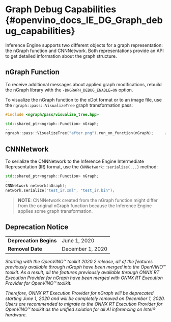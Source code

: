 # Graph Debug Capabilities {#openvino_docs_IE_DG_Graph_debug_capabilities}

Inference Engine supports two different objects for a graph representation: the nGraph function and 
CNNNetwork. Both representations provide an API to get detailed information about the graph structure.

## nGraph Function

To receive additional messages about applied graph modifications, rebuild the nGraph library with 
the `-DNGRAPH_DEBUG_ENABLE=ON` option.

To visualize the nGraph function to the xDot format or to an image file, use the 
`ngraph::pass::VisualizeTree` graph transformation pass:
```cpp
#include <ngraph/pass/visualize_tree.hpp>

std::shared_ptr<ngraph::Function> nGraph;
...
ngraph::pass::VisualizeTree("after.png").run_on_function(nGraph);     // Visualize the nGraph function to an image
```

## CNNNetwork

To serialize the CNNNetwork to the Inference Engine Intermediate Representation (IR) format, use the 
`CNNNetwork::serialize(...)` method:
```cpp
std::shared_ptr<ngraph::Function> nGraph;
...
CNNNetwork network(nGraph);
network.serialize("test_ir.xml", "test_ir.bin");
```
> **NOTE**: CNNNetwork created from the nGraph function might differ from the original nGraph 
> function because the Inference Engine applies some graph transformation.

## Deprecation Notice

<table>
  <tr>
    <td><strong>Deprecation Begins</strong></td>
    <td>June 1, 2020</td>
  </tr>
  <tr>
    <td><strong>Removal Date</strong></td>
    <td>December 1, 2020</td>
  </tr>
</table> 

*Starting with the OpenVINO™ toolkit 2020.2 release, all of the features previously available through nGraph have been merged into the OpenVINO™ toolkit. As a result, all the features previously available through ONNX RT Execution Provider for nGraph have been merged with ONNX RT Execution Provider for OpenVINO™ toolkit.*

*Therefore, ONNX RT Execution Provider for nGraph will be deprecated starting June 1, 2020 and will be completely removed on December 1, 2020. Users are recommended to migrate to the ONNX RT Execution Provider for OpenVINO™ toolkit as the unified solution for all AI inferencing on Intel® hardware.*
